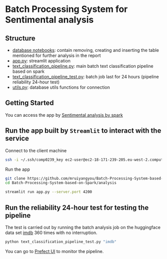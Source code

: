 # Batch Processing System for Sentimental analysis

## Structure 

* [database notebooks](./notebook/check_db.ipynb): contain removing, creating and inserting the table mentioned for further analysis in the report
* [app.py](./app.py): streamlit application
* [text_classification_pipeline.py](./text_classification_pipeline.py): main batch text classification pipeline based on spark
* [text_classification_pipeline_test.py](./text_classification_pipeline_test.py): batch job last for 24 hours (pipeline reliability 24-hour test)
* [utils.py](./utils.py): database utils functions for connection 



## Getting Started

You can access the app by [Sentimental analysis by spark](http://18.171.239.205:4200/)
## Run the app built by `Streamlit` to interact with the service

Connect to the client machine
```bash
ssh -i ~/.ssh/comp0239_key ec2-user@ec2-18-171-239-205.eu-west-2.compute.amazonaws.com
```

Run the app
```bash
git clone https://github.com/mruiyangyou/Batch-Processing-System-based-on-Spark.git
cd Batch-Processing-System-based-on-Spark/analysis

streamlit run app.py --server.port 4200
```

## Run the reliability 24-hour test for testing the pipeline

The test is carried out by running the batch analysis job on the huggingface data set [imdb](https://huggingface.co/datasets/stanfordnlp/imdb) 360 times with no interruption.
```bash
python text_classification_pipeline_test.py "imdb"
```
You can go to [Prefect UI](http://18.130.16.27:4200/dashboard) to monitor the pipeline.

